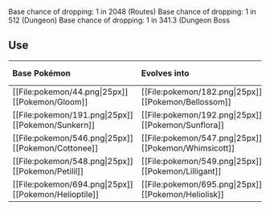 Base chance of dropping: 1 in 2048 (Routes)
Base chance of dropping: 1 in 512 (Dungeon)
Base chance of dropping: 1 in 341.3 (Dungeon Boss

## Use
Base Pokémon |Evolves into |Available in
:---|:---|:---
[[File:pokemon/44.png\|25px]] [[Pokemon/Gloom]] | [[File:pokemon/182.png\|25px]] [[Pokemon/Bellossom]] | Johto onward
[[File:pokemon/191.png\|25px]] [[Pokemon/Sunkern]] | [[File:pokemon/192.png\|25px]] [[Pokemon/Sunflora]] | Johto onward
[[File:pokemon/546.png\|25px]] [[Pokemon/Cottonee]] | [[File:pokemon/547.png\|25px]] [[Pokemon/Whimsicott]] | Unova onward
[[File:pokemon/548.png\|25px]] [[Pokemon/Petilil]] | [[File:pokemon/549.png\|25px]] [[Pokemon/Lilligant]] | Unova onward
[[File:pokemon/694.png\|25px]] [[Pokemon/Helioptile]] | [[File:pokemon/695.png\|25px]] [[Pokemon/Heliolisk]] | Kalos onward